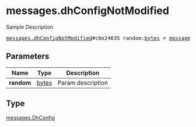 # messages.dhConfigNotModified

Sample Description

<pre>
<a href="../constructor/messages.dhConfigNotModified.md">messages.dhConfigNotModified</a>#c0e24635 random:<a href="../type/bytes.md">bytes</a> = <a href="../type/messages.DhConfig.md">messages.DhConfig</a>;
</pre>

## Parameters

| Name | Type | Description |
|------|:----:|-------------|
| **random** | [bytes](../type/bytes.md) | Param description |

## Type

[messages.DhConfig](../type/messages.DhConfig.md)
